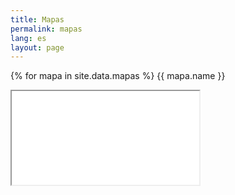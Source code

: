 ```yaml
---
title: Mapas
permalink: mapas
lang: es
layout: page
---
```



{% for mapa in site.data.mapas %}
{{ mapa.name }}
<iframe src="{{ mapa.iframe }}" />
{% endfor %}